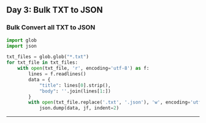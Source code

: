 ## Day 3: Bulk TXT to JSON

### Bulk Convert all TXT to JSON

```python
import glob
import json

txt_files = glob.glob("*.txt")
for txt_file in txt_files:
    with open(txt_file, 'r', encoding='utf-8') as f:
        lines = f.readlines()
        data = {
            "title": lines[0].strip(),
            "body": ''.join(lines[1:])
        }
        with open(txt_file.replace('.txt', '.json'), 'w', encoding='utf-8') as jf:
            json.dump(data, jf, indent=2)
```

---
